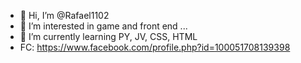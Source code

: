 - 👋 Hi, I’m @Rafael1102
- 👀 I’m interested in game and  front end ...
- 🌱 I’m currently learning PY, JV, CSS, HTML
- FC: https://www.facebook.com/profile.php?id=100051708139398
<!---
Rafael1102/Rafael1102 is a ✨ special ✨ repository because its `README.md` (this file) appears on your GitHub profile.
You can click the Preview link to take a look at your changes.
--->

